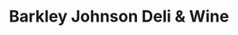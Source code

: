 ---
title: "Barkley Johnson Deli & Wine"
url: /yarraville/barkley-johnson-deli-and-wine/
shop: deli
---